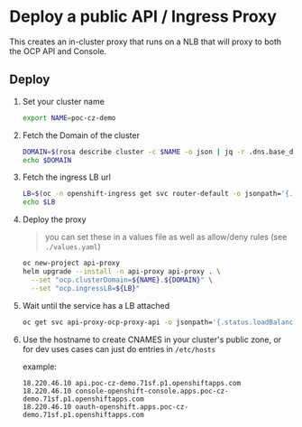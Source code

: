 # Deploy a public API / Ingress Proxy

This creates an in-cluster proxy that runs on a NLB that will proxy to both the OCP API and Console.

## Deploy

1. Set your cluster name

    ```bash
    export NAME=poc-cz-demo
    ```

1. Fetch the Domain of the cluster

    ```bash
    DOMAIN=$(rosa describe cluster -c $NAME -o json | jq -r .dns.base_domain)
    echo $DOMAIN
    ```

1. Fetch the ingress LB url

    ```bash
    LB=$(oc -n openshift-ingress get svc router-default -o jsonpath='{.status.loadBalancer.ingress[0].hostname}')
    echo $LB
    ```

1. Deploy the proxy

    > you can set these in a values file as well as allow/deny rules (see `./values.yaml`)

    ```bash
    oc new-project api-proxy
    helm upgrade --install -n api-proxy api-proxy . \
      --set "ocp.clusterDomain=${NAME}.${DOMAIN}" \
      --set "ocp.ingressLB=${LB}"
    ```

1. Wait until the service has a LB attached

    ```bash
    oc get svc api-proxy-ocp-proxy-api -o jsonpath='{.status.loadBalancer.ingress[0].hostname}'
    ```

1. Use the hostname to create CNAMES in your cluster's public zone, or for dev uses cases can just do entries in `/etc/hosts`

    example:

    ```
    18.220.46.10 api.poc-cz-demo.71sf.p1.openshiftapps.com
    18.220.46.10 console-openshift-console.apps.poc-cz-demo.71sf.p1.openshiftapps.com
    18.220.46.10 oauth-openshift.apps.poc-cz-demo.71sf.p1.openshiftapps.com
    ```
